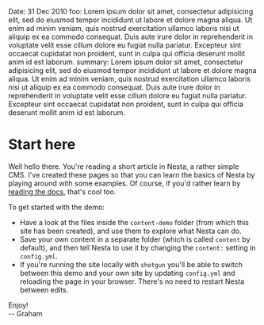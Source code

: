 Date: 31 Dec 2010
foo: Lorem ipsum dolor sit amet, consectetur adipisicing elit, sed do eiusmod tempor incididunt ut labore et dolore magna aliqua. Ut enim ad minim veniam, quis nostrud exercitation ullamco laboris nisi ut aliquip ex ea commodo consequat. Duis aute irure dolor in reprehenderit in voluptate velit esse cillum dolore eu fugiat nulla pariatur. Excepteur sint occaecat cupidatat non proident, sunt in culpa qui officia deserunt mollit anim id est laborum.
summary: Lorem ipsum dolor sit amet, consectetur adipisicing elit, sed do eiusmod tempor incididunt ut labore et dolore magna aliqua. Ut enim ad minim veniam, quis nostrud exercitation ullamco laboris nisi ut aliquip ex ea commodo consequat. Duis aute irure dolor in reprehenderit in voluptate velit esse cillum dolore eu fugiat nulla pariatur. Excepteur sint occaecat cupidatat non proident, sunt in culpa qui officia deserunt mollit anim id est laborum.

# Start here

Well hello there. You're reading a short article in Nesta, a rather simple CMS. I've created these pages so that you can learn the basics of Nesta by playing around with some examples. Of course, if you'd rather learn by [reading the docs](http://effectif.com/nesta), that's cool too.

To get started with the demo:

* Have a look at the files inside the `content-demo` folder (from which this site has been created), and use them to explore what Nesta can do.
* Save your own content in a separate folder (which is called `content` by default), and then tell Nesta to use it by changing the `content:` setting in `config.yml`.
* If you're running the site locally with `shotgun` you'll be able to switch between this demo and your own site by updating `config.yml` and reloading the page in your browser. There's no need to restart Nesta between edits.

Enjoy!  
-- Graham